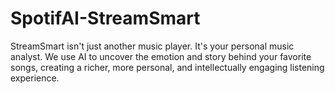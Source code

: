 # SpotifAI-StreamSmart
StreamSmart isn't just another music player. It's your personal music analyst. We use AI to uncover the emotion and story behind your favorite songs, creating a richer, more personal, and intellectually engaging listening experience.

